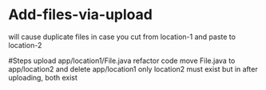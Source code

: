 # Add-files-via-upload
will cause duplicate files in case you cut from location-1 and paste to location-2


#Steps
upload app/location1/File.java
refactor code move File.java to app/location2 and delete app/location1 
only location2 must exist but in after uploading, both exist
